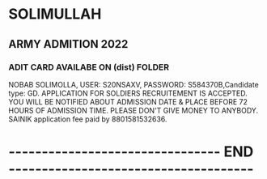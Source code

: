 # SOLIMULLAH

## ARMY ADMITION 2022

### ADIT CARD AVAILABE ON (dist) FOLDER

NOBAB SOLIMOLLA, USER: S20NSAXV, PASSWORD: S584370B,Candidate type: GD.
APPLICATION FOR SOLDIERS RECRUITEMENT IS ACCEPTED. YOU WILL BE NOTIFIED ABOUT
ADMISSION DATE & PLACE BEFORE 72 HOURS OF ADMISSION TIME. PLEASE DON'T GIVE
MONEY TO ANYBODY. SAINIK application fee paid by 8801581532636.

# -------------------------------- END -------------------------------------
